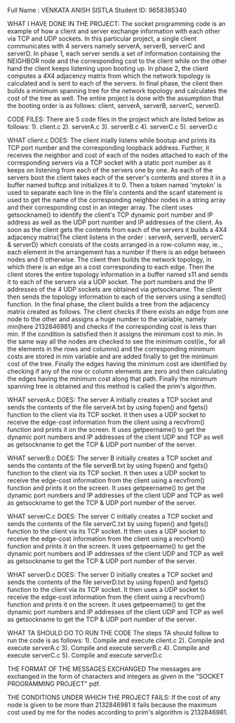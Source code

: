 Full Name : VENKATA ANISH SISTLA
Student ID: 9658385340

WHAT I HAVE DONE IN THE PROJECT:
The socket programming code is an example of how a client and server exchange information with each other via TCP and UDP sockets. In this particular project, a single client communicates with 4 servers namely serverA, serverB, serverC and serverD. In phase 1, each server sends a set of information containing the NEIGHBOR node and the corresponding cost to the client while on the other hand the client keeps listening upon booting up. In phase 2, the client computes a 4X4 adjacency matrix from which the network topology is calculated and is sent to each of the servers. In final phase, the client then  builds a minimum spanning tree for the network topology and calculates the cost of the tree as well. The entire project is done with the assumption that the booting order is as follows: client, serverA, serverB, serverC, serverD.


CODE FILES:
There are 5 code files in the project which are listed below as follows:
1). client.c
2). serverA.c
3). serverB.c
4). serverC.c
5). serverD.c

WHAT client.c DOES:
The client inially listens while bootup and prints its TCP port number and the corresponding loopback address. Further, it receives the neighbor and cost of each of the nodes attached to each of the corresponding servers via a TCP socket with a static port number as it keeps on listening from each of the servers one by one. As each of the servers boot the client takes each of the server's contents and stores it in a buffer named buftcp and initializes it to 0. Then a token named 'mytokn' is used to separate each line in the file's contents and the scanf statement is used to get the name of the corresponding neighbor nodes in a string array and their corresponding cost in an integer array. The client uses getsockname() to identify the client's TCP dynamic port number and IP address as well as the UDP port number and IP addresses of the client. As soon as the client gets the contents from each of the servers it builds a 4X4 adjacency matrix(The client listens in the order : serverA, serverB, serverC & serverD) which consists of the costs arranged in a row-column way, ie.., each element in the arrangement has a number if there is an edge between nodes and 0 otherwise. The client then builds the network topology, in which there is an edge an a cost corresponding to each edge. Then the client stores the entire topology information in a buffer named s11 and sends it to each of the servers via a UDP socket. The port numbers and the IP addresses of the 4 UDP sockets are obtained via getsockname. The client then sends the topology information to each of the servers using a sendto() function. In the final phase, the client builds a tree from the adjacency matrix created as follows. The client checks if there exists an edge from one node to the other and assigns a huge number to the variable, namely min(here 2132846981) and checks if the corresponding cost is less than min. If the condition is satisfied then it assigns the minimum cost to min. In the same way all the nodes are checked to see the minimum cost(ie., for all the elements in the rows and columns) and the corresponding minimum costs are stored in min variable and are added finally to get the minimum cost of the tree. Finally the edges having the minimum cost are identified by checking if any of the row or column elements are zero and then calculating the edges having the minimum cost along that path. Finally the minimum spanning tree is obtained and this method is called the prim's algorithm.

WHAT serverA.c DOES:
The server A initially creates a TCP socket and sends the contents of the file serverA.txt by using fopen() and fgets() function to the client via its TCP socket. It then uses a UDP socket to receive the edge-cost information from the client using a recvfrom() function and prints it on the screen. It uses getpeername() to get the dynamic port numbers and IP addresses of the client UDP and TCP as well as getsockname to get the TCP & UDP port number of the server. 

WHAT serverB.c DOES:
The server B initially creates a TCP socket and sends the contents of the file serverB.txt by using fopen() and fgets() function to the client via its TCP socket. It then uses a UDP socket to receive the edge-cost information from the client using a recvfrom() function and prints it on the screen. It uses getpeername() to get the dynamic port numbers and IP addresses of the client UDP and TCP as well as getsockname to get the TCP & UDP port number of the server. 

WHAT serverC.c DOES:
The server C initially creates a TCP socket and sends the contents of the file serverC.txt by using fopen() and fgets() function to the client via its TCP socket. It then uses a UDP socket to receive the edge-cost information from the client using a recvfrom() function and prints it on the screen. It uses getpeername() to get the dynamic port numbers and IP addresses of the client UDP and TCP as well as getsockname to get the TCP & UDP port number of the server. 

WHAT serverD.c DOES:
The server D initially creates a TCP socket and sends the contents of the file serverD.txt by using fopen() and fgets() function to the client via its TCP socket. It then uses a UDP socket to receive the edge-cost information from the client using a recvfrom() function and prints it on the screen. It uses getpeername() to get the dynamic port numbers and IP addresses of the client UDP and TCP as well as getsockname to get the TCP & UDP port number of the server. 


WHAT TA SHOULD DO TO RUN THE CODE
The steps TA should follow to run the code is as follows:
1). Compile and execute client.c
2). Compile and execute serverA.c
3). Compile and execute serverB.c
4). Compile and execute serverC.c
5). Compile and execute serverD.c

THE FORMAT OF THE MESSAGES EXCHANGED
The messages are exchanged in the form of characters and integers as given in the "SOCKET PROGRAMMING PROJECT" pdf.

THE CONDITIONS UNDER WHICH THE PROJECT FAILS:
If the cost of any node is given to be more than 2132846981 it fails because the maximum cost used by me for the nodes according to prim's algorithm is 2132846981. 
